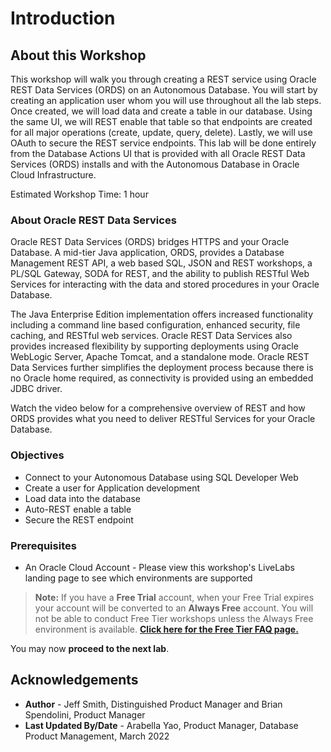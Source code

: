 # Introduction

## About this Workshop

This workshop will walk you through creating a REST service using Oracle REST Data Services (ORDS) on an Autonomous Database. You will start by creating an application user whom you will use throughout all the lab steps. Once created, we will load data and create a table in our database. Using the same UI, we will REST enable that table so that endpoints are created for all major operations (create, update, query, delete). Lastly, we will use OAuth to secure the REST service endpoints. This lab will be done entirely from the Database Actions UI that is provided with all Oracle REST Data Services (ORDS) installs and with the Autonomous Database in Oracle Cloud Infrastructure.

Estimated Workshop Time: 1 hour

### About Oracle REST Data Services

Oracle REST Data Services (ORDS) bridges HTTPS and your Oracle Database. A mid-tier Java application, ORDS, provides a Database Management REST API, a web based SQL, JSON and REST workshops, a PL/SQL Gateway, SODA for REST, and the ability to publish RESTful Web Services for interacting with the data and stored procedures in your Oracle Database.

The Java Enterprise Edition implementation offers increased functionality including a command line based configuration, enhanced security, file caching, and RESTful web services. Oracle REST Data Services also provides increased flexibility by supporting deployments using Oracle WebLogic Server, Apache Tomcat, and a standalone mode. Oracle REST Data Services further simplifies the deployment process because there is no Oracle home required, as connectivity is provided using an embedded JDBC driver.

Watch the video below for a comprehensive overview of REST and how ORDS provides what you need to deliver RESTful Services for your Oracle Database.

[](youtube:YQI91zave7Q)

### Objectives

- Connect to your Autonomous Database using SQL Developer Web
- Create a user for Application development
- Load data into the database
- Auto-REST enable a table
- Secure the REST endpoint

### Prerequisites

- An Oracle Cloud Account - Please view this workshop's LiveLabs landing page to see which environments are supported

>**Note:** If you have a **Free Trial** account, when your Free Trial expires your account will be converted to an **Always Free** account. You will not be able to conduct Free Tier workshops unless the Always Free environment is available. **[Click here for the Free Tier FAQ page.](https://www.oracle.com/cloud/free/faq.html)**

You may now **proceed to the next lab**.

## Acknowledgements

 - **Author** - Jeff Smith, Distinguished Product Manager and Brian Spendolini, Product Manager
 - **Last Updated By/Date** - Arabella Yao, Product Manager, Database Product Management, March 2022
